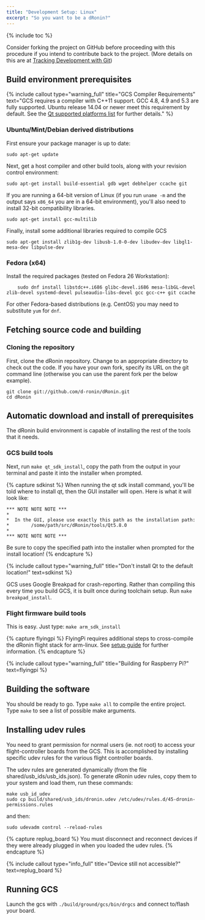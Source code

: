 ```yaml
---
title: "Development Setup: Linux"
excerpt: "So you want to be a dRonin?"
---
```

{% include toc %}

Consider forking the project on GitHub before proceeding with this procedure if you intend to contribute back to the project.  (More details on this are at [Tracking Development with Git](doc:tracking-development-with-git))

## Build environment prerequisites

{% include callout type="warning_full" title="GCS Compiler Requirements" text="GCS requires a compiler with C++11 support. GCC 4.8, 4.9 and 5.3 are fully supported. Ubuntu release 14.04 or newer meet this requirement by default. See the [Qt supported platforms list](http://doc.qt.io/archives/qt-5.8/supported-platforms.html#supported-configurations) for further details." %}

### Ubuntu/Mint/Debian derived distributions

First ensure your package manager is up to date:

```
sudo apt-get update
```

Next, get a host compiler and other build tools, along with your revision control environment:

```
sudo apt-get install build-essential gdb wget debhelper ccache git
```

If you are running a 64-bit version of Linux (if you run `uname -m` and the output says `x86_64` you are in a 64-bit environment), you'll also need to install 32-bit compatibility libraries.

```
sudo apt-get install gcc-multilib
```

Finally, install some additional libraries required to compile GCS

```
sudo apt-get install zlib1g-dev libusb-1.0-0-dev libudev-dev libgl1-mesa-dev libpulse-dev
```

### Fedora (x64)

Install the required packages (tested on Fedora 26 Workstation):

```
    sudo dnf install libstdc++.i686 glibc-devel.i686 mesa-libGL-devel zlib-devel systemd-devel pulseaudio-libs-devel gcc gcc-c++ git ccache
```
For other Fedora-based distributions (e.g. CentOS) you may need to substitute `yum` for `dnf`.

## Fetching source code and building

### Cloning the repository

First, clone the dRonin repository.  Change to an appropriate directory to check out the code.  If you have your own fork, specify its URL on the git command line (otherwise you can use the parent fork per the below example).

```
git clone git://github.com/d-ronin/dRonin.git
cd dRonin
```

## Automatic download and install of prerequisites

The dRonin build environment is capable of installing the rest of the tools that it needs.

### GCS build tools

Next, run `make qt_sdk_install`, copy the path from the output in your terminal and paste it into the installer when prompted.

{% capture sdkinst %}
When running the qt sdk install command, you'll be told where to install qt, then the GUI installer will open. Here is what it will look like:

```
*** NOTE NOTE NOTE ***
*
*  In the GUI, please use exactly this path as the installation path:
*        /some/path/src/dRonin/tools/Qt5.8.0
*
*** NOTE NOTE NOTE ***
```

Be sure to copy the specified path into the installer when prompted for the install location!
{% endcapture %}

{% include callout type="warning_full" title="Don't install Qt to the default location!" text=sdkinst %}

GCS uses Google Breakpad for crash-reporting. Rather than compiling this every time you build GCS, it is built once during toolchain setup. Run `make breakpad_install`.

### Flight firmware build tools

This is easy.  Just type: `make arm_sdk_install`

{% capture flyingpi %}
FlyingPi requires additional steps to cross-compile the dRonin flight stack for arm-linux. See [setup guide](https://github.com/d-ronin/dRonin/wiki/User-Guide:-FlyingPI-Setup) for further information.
{% endcapture %}

{% include callout type="warning_full" title="Building for Raspberry Pi?" text=flyingpi %}

## Building the software

You should be ready to go. Type `make all` to compile the entire project. Type `make` to see a list of possible make arguments.

## Installing udev rules

You need to grant permission for normal users (ie. not root) to access your flight-controller boards from the GCS. This is accomplished by installing specific udev rules for the various flight controller boards.

The udev rules are generated dynamically (from the file shared/usb_ids/usb_ids.json). To generate dRonin udev rules, copy them to your system and load them, run these commands:

```
make usb_id_udev
sudo cp build/shared/usb_ids/dronin.udev /etc/udev/rules.d/45-dronin-permissions.rules
```
and then:
```
sudo udevadm control --reload-rules
```

{% capture replug_board %}
You must disconnect and reconnect devices if they were already plugged in when you loaded the udev rules.
{% endcapture %}

{% include callout type="info_full" title="Device still not accessible?" text=replug_board %}

## Running GCS

Launch the gcs with `./build/ground/gcs/bin/drgcs` and connect to/flash your board.
